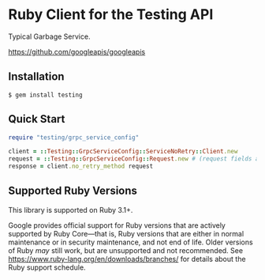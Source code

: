 # Ruby Client for the Testing API

Typical Garbage Service.


https://github.com/googleapis/googleapis

## Installation

```
$ gem install testing
```

## Quick Start

```ruby
require "testing/grpc_service_config"

client = ::Testing::GrpcServiceConfig::ServiceNoRetry::Client.new
request = ::Testing::GrpcServiceConfig::Request.new # (request fields as keyword arguments...)
response = client.no_retry_method request
```

## Supported Ruby Versions

This library is supported on Ruby 3.1+.

Google provides official support for Ruby versions that are actively supported
by Ruby Core—that is, Ruby versions that are either in normal maintenance or
in security maintenance, and not end of life. Older versions of Ruby _may_
still work, but are unsupported and not recommended. See
https://www.ruby-lang.org/en/downloads/branches/ for details about the Ruby
support schedule.
